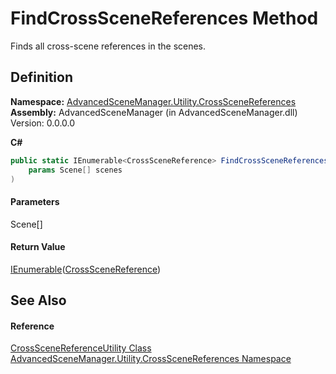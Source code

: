 # FindCrossSceneReferences Method

Finds all cross-scene references in the scenes.

## Definition

**Namespace:** [AdvancedSceneManager.Utility.CrossSceneReferences](N_AdvancedSceneManager_Utility_CrossSceneReferences.md)\
**Assembly:** AdvancedSceneManager (in AdvancedSceneManager.dll) Version: 0.0.0.0

**C#**

```c#
public static IEnumerable<CrossSceneReference> FindCrossSceneReferences(
	params Scene[] scenes
)
```

#### Parameters

&#x20; Scene\[]&#x20;

#### Return Value

[IEnumerable](https://learn.microsoft.com/dotnet/api/system.collections.generic.ienumerable-1)([CrossSceneReference](T_AdvancedSceneManager_Utility_CrossSceneReferences_CrossSceneReference.md))

## See Also

#### Reference

[CrossSceneReferenceUtility Class](T_AdvancedSceneManager_Utility_CrossSceneReferences_CrossSceneReferenceUtility.md)\
[AdvancedSceneManager.Utility.CrossSceneReferences Namespace](N_AdvancedSceneManager_Utility_CrossSceneReferences.md)
